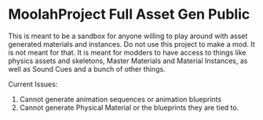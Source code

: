 # MoolahProject Full Asset Gen Public

This is meant to be a sandbox for anyone willing to play around with asset generated
materials and instances. Do not use this project to make a mod. It is not meant for
that. It is meant for modders to have access to things like physics assets and skeletons,
Master Materials and Material Instances, as well as Sound Cues and a bunch of other things.

Current Issues:
1. Cannot generate animation sequences or animation blueprints
2. Cannot generate Physical Material or the blueprints they are tied to.
